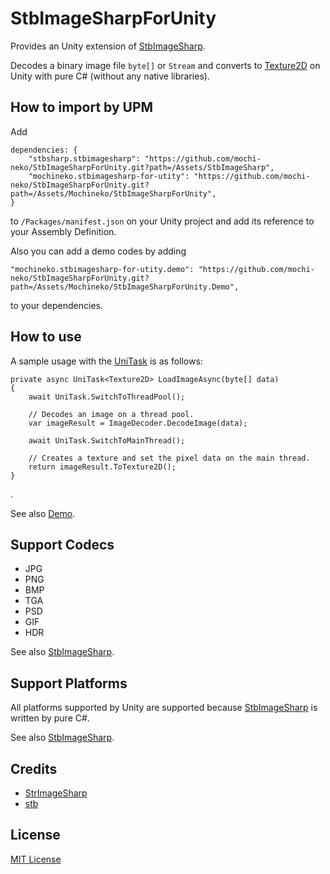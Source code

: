 StbImageSharpForUnity
===

Provides an Unity extension of [StbImageSharp](https://github.com/StbSharp/StbImageSharp).

Decodes a binary image file `byte[]` or `Stream` and converts to [Texture2D](https://docs.unity3d.com/jp/current/ScriptReference/Texture2D-ctor.html) on Unity with pure C# (without any native libraries).

## How to import by UPM

Add

```
dependencies: {
    "stbsharp.stbimagesharp": "https://github.com/mochi-neko/StbImageSharpForUnity.git?path=/Assets/StbImageSharp",
    "mochineko.stbimagesharp-for-utity": "https://github.com/mochi-neko/StbImageSharpForUnity.git?path=/Assets/Mochineko/StbImageSharpForUnity",
}
```

to `/Packages/manifest.json` on your Unity project and add its reference to your Assembly Definition.

Also you can add a demo codes by adding

```
"mochineko.stbimagesharp-for-utity.demo": "https://github.com/mochi-neko/StbImageSharpForUnity.git?path=/Assets/Mochineko/StbImageSharpForUnity.Demo",
```

to your dependencies.


## How to use

A sample usage with the [UniTask](https://github.com/Cysharp/UniTask) is as follows:

```
private async UniTask<Texture2D> LoadImageAsync(byte[] data)
{
    await UniTask.SwitchToThreadPool();

    // Decodes an image on a thread pool.
    var imageResult = ImageDecoder.DecodeImage(data);

    await UniTask.SwitchToMainThread();

    // Creates a texture and set the pixel data on the main thread.
    return imageResult.ToTexture2D();
}
```
.

See also [Demo](https://github.com/mochi-neko/StbImageSharpForUnity/blob/main/Assets/Mochineko/StbImageSharpForUnity.Demo/ImageLoaderDemo.cs).

## Support Codecs

- JPG
- PNG
- BMP
- TGA
- PSD
- GIF
- HDR

See also [StbImageSharp](https://github.com/StbSharp/StbImageSharp).

## Support Platforms

All platforms supported by Unity are supported because [StbImageSharp](https://github.com/StbSharp/StbImageSharp) is written by pure C#.

See also [StbImageSharp](https://github.com/StbSharp/StbImageSharp).

## Credits

- [StrImageSharp](https://github.com/StbSharp/StbImageSharp)
- [stb](https://github.com/nothings/stb)

## License

[MIT License](https://github.com/mochi-neko/StbImageSharpForUnity/blob/main/LICENSE)
